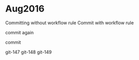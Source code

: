 # Aug2016

Committing without workflow rule
Commit with workflow rule

commit again

commit

git-147
git-148
git-149
